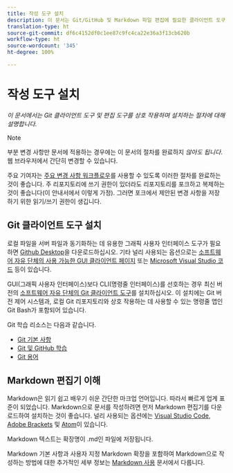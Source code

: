 ```yaml
---
title: 작성 도구 설치
description: 이 문서는 Git/GitHub 및 Markdown 파일 편집에 필요한 클라이언트 도구를 다운로드하고 설치하는 데 도움이 됩니다.
translation-type: ht
source-git-commit: df6c4152df0c1ee87c9fc4ca22e36a3f13cb620b
workflow-type: ht
source-wordcount: '345'
ht-degree: 100%

---
```



# 작성 도구 설치

*이 문서에서는 Git 클라이언트 도구 및 편집 도구를 상호 작용하며 설치하는 절차에 대해 설명합니다.*

>[!NOTE]
>
>부분 변경 사항만 문서에 적용하는 경우에는 이 문서의 절차를 완료하지 *않아도 됩니다*. 웹 브라우저에서 간단히 변경할 수 있습니다.
>
> 주요 기여자는 [주요 변경 사항 워크플로우](local-repo.md)를 사용할 수 있도록 이러한 절차를 완료하는 것이 좋습니다. 주 리포지토리에 쓰기 권한이 있더라도 리포지토리를 포크하고 복제하는 것이 좋습니다(이 안내서에서 이렇게 가정). 그러면 포크에서 제안된 변경 사항을 저장하기 위한 읽기/쓰기 권한이 생깁니다.

## Git 클라이언트 도구 설치

로컬 파일을 서버 파일과 동기화하는 데 유용한 그래픽 사용자 인터페이스 도구가 필요하면 [Github Desktop](https://desktop.github.com/)을 다운로드하십시오. 기타 널리 사용되는 옵션으로는 [소프트웨어 자유 단체의 사용 가능한 GUI 클라이언트 페이지](https://git-scm.com/downloads/guis) 또는 [Microsoft Visual Studio 코드](https://www.visualstudio.com/products/code-vs.aspx) 등이 있습니다.

GUI(그래픽 사용자 인터페이스)보다 CLI(명령줄 인터페이스)를 선호하는 경우 최신 버전의 [소프트웨어 자유 단체의 Git 클라이언트 도구](https://git-scm.com/downloads)를 설치하십시오. 이 설치에는 Git 버전 제어 시스템과, 로컬 Git 리포지토리와 상호 작용하는 데 사용할 수 있는 명령줄 앱인 Git Bash가 포함되어 있습니다.

Git 학습 리소스는 다음과 같습니다.

* [Git 기본 사항](https://git-scm.com/book/en/v2/Getting-Started-Git-Basics)
* [Git 및 GitHub 학습](https://help.github.com/articles/good-resources-for-learning-git-and-github/)
* [Git 용어](https://help.github.com/articles/github-glossary)

## Markdown 편집기 이해

Markdown은 읽기 쉽고 배우기 쉬운 간단한 마크업 언어입니다. 따라서 빠르게 업계 표준이 되었습니다. Markdown으로 문서를 작성하려면 먼저 Markdown 편집기를 다운로드하여 설치하는 것이 좋습니다. 널리 사용되는 옵션에는 [Visual Studio Code](https://code.visualstudio.com/), [Adobe Brackets](https://brackets.io) 및 [Atom](https://atom.io)이 있습니다.

Markdown 텍스트는 확장명이 .md인 파일에 저장됩니다.

Markdown 기본 사항과 사용자 지정 Markdown 확장을 포함하여 Markdown으로 작성하는 방법에 대한 추가적인 세부 정보는 [Markdown 사용](../writing-essentials/markdown.md) 문서에서 다룹니다.

<!--
## Adobe Docs Authoring Pack

Install the Docs Authoring Pack. This set of extensions includes basic authoring assistance for help when writing Markdown, and a preview feature, so that you can see what the Markdown looks like in the style of the docs.adobe.com site.

Link when available
-->
